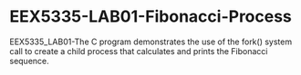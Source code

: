 # EEX5335-LAB01-Fibonacci-Process
EEX5335_LAB01-The C program demonstrates the use of the fork() system call to create a child process that calculates and prints the Fibonacci sequence.
